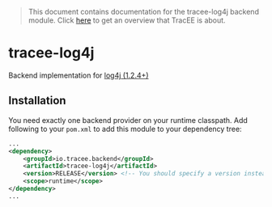 > This document contains documentation for the tracee-log4j backend module. Click [here](/README.md) to get an overview that TracEE is about.

# tracee-log4j

Backend implementation for [log4j (1.2.4+)](http://logging.apache.org/log4j/1.2/)

## Installation

You need exactly one backend provider on your runtime classpath. Add following to your `pom.xml` to add this module to your dependency tree:

```xml
...
<dependency>
	<groupId>io.tracee.backend</groupId>
    <artifactId>tracee-log4j</artifactId>
    <version>RELEASE</version> <!-- You should specify a version instead -->
    <scope>runtime</scope>
</dependency>
...
```
